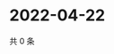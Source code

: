 # 2022-04-22

共 0 条

<!-- BEGIN WEIBO -->
<!-- 最后更新时间 Fri Apr 22 2022 20:29:55 GMT+0800 (China Standard Time) -->

<!-- END WEIBO -->
